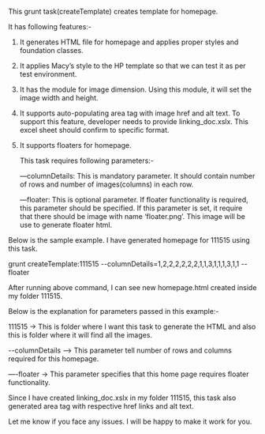This grunt task(createTemplate) creates template for homepage.

It has following features:-

1. It generates HTML file for homepage and applies proper styles and foundation classes.

2. It applies Macy’s style to the HP template so that we can test it as per 
   test	environment.

3. It has the module for image dimension. Using this module, it will set the image width 
   and height.

4. It supports auto-populating area tag with image href and alt text. To support 
   this feature, developer needs to provide linking_doc.xslx. This excel sheet 
   should confirm to specific format. 

5. It supports floaters for homepage. 

    This task requires following parameters:-

   —columnDetails: This is mandatory parameter. It should contain number of rows and number of images(columns) in each row. 

   —floater: This is optional parameter. If floater functionality is required, this parameter should be specified. 
             If this parameter is set, it require that there should be image with name ‘floater.png’. 
             This image will be use to generate floater html.



Below is the sample example. I have generated homepage for 111515 using this task.

grunt createTemplate:111515 --columnDetails=1,2,2,2,2,2,2,1,1,3,1,1,1,3,1,1 --floater

After running above command, I can see new homepage.html created inside my folder 111515.

Below is the explanation for parameters passed in this example:-

111515 		-> This is folder where I want this task to generate the HTML and also this is folder where it will find all the images.

--columnDetails —> This parameter tell number of rows and columns required for this homepage.

—-floater	-> This parameter specifies that this home page requires floater functionality.

Since I have created linking_doc.xslx in my folder 111515, this task also generated area tag with respective href links and alt text.

Let me know if you face any issues. I will be happy to make it work for you.





